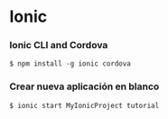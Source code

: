 # Ionic
### Ionic CLI and Cordova
```
$ npm install -g ionic cordova
```

### Crear nueva aplicación en blanco
```
$ ionic start MyIonicProject tutorial
```
